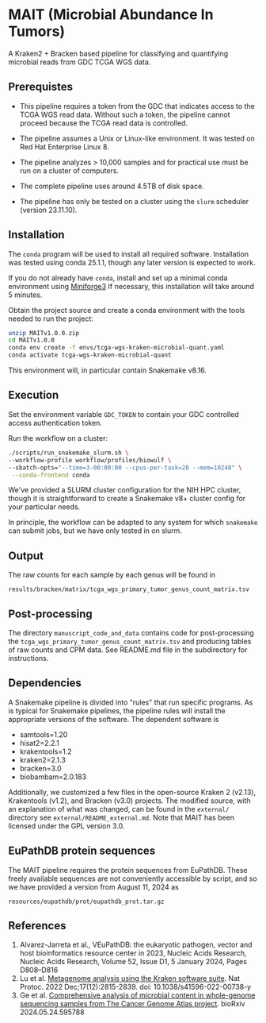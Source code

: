 # MAIT (Microbial Abundance In Tumors)

A Kraken2 + Bracken based pipeline for classifying and quantifying
microbial reads from GDC TCGA WGS data.


## Prerequistes

- This pipeline requires a token from the GDC that indicates access to the
  TCGA WGS read data.  Without such a token, the pipeline cannot proceed
  because the TCGA read data is controlled.

- The pipeline assumes a Unix or Linux-like environment.  It was tested
  on Red Hat Enterprise Linux 8.

- The pipeline analyzes > 10,000 samples and for practical use must be
  run on a cluster of computers.

- The complete pipeline uses around 4.5TB of disk space.

- The pipeline has only be tested on a cluster using the `slurm`
  scheduler (version 23.11.10).


## Installation

The `conda` program will be used to install all required software.  Installation
was tested using conda 25.1.1, though any later version is expected to work.

If you do not already have `conda`, install and set up a minimal conda environment using
[Miniforge3](https://github.com/conda-forge/miniforge#download)
If necessary, this installation will take around 5 minutes.

Obtain the project source and create a conda environment with the tools
needed to run the project:

```bash
unzip MAITv1.0.0.zip
cd MAITv1.0.0
conda env create -f envs/tcga-wgs-kraken-microbial-quant.yaml
conda activate tcga-wgs-kraken-microbial-quant
```

This environment will, in particular contain Snakemake v8.16.

## Execution

Set the environment variable `GDC_TOKEN` to contain your GDC controlled
access authentication token.

Run the workflow on a cluster:

```bash
./scripts/run_snakemake_slurm.sh \
--workflow-profile workflow/profiles/biowulf \
--sbatch-opts="--time=3-00:00:00 --cpus-per-task=28 --mem=10248" \
 --conda-frontend conda
```

We've provided a SLURM cluster configuration for the NIH HPC cluster,
though it is straightforward to create a Snakemake v8+ cluster config for
your particular needs.

In principle, the workflow can be adapted to any system for which
`snakemake` can submit jobs, but we have only tested in on slurm.

## Output

The raw counts for each sample by each genus will be found in

`results/bracken/matrix/tcga_wgs_primary_tumor_genus_count_matrix.tsv`

## Post-processing

The directory `manuscript_code_and_data` contains code for
post-processing the `tcga_wgs_primary_tumor_genus_count_matrix.tsv`
and producing tables of raw counts and CPM data.  See README.md file
in the subdirectory for instructions.

## Dependencies

A Snakemake pipeline is divided into "rules" that run specific programs.  As
is typical for Snakemake pipelines, the pipeline rules will install the
appropriate versions of the software.   The dependent software is

  - samtools=1.20
  - hisat2=2.2.1
  - krakentools=1.2
  - kraken2=2.1.3
  - bracken=3.0
  - biobambam=2.0.183

Additionally, we customized a few files in the open-source Kraken 2 (v2.13),
Krakentools (v1.2), and Bracken (v3.0) projects.   The modified source, with
an explanation of what was changed, can be found in the `external/` directory
see `external/README_external.md`.  Note that MAIT has been licensed under
the GPL version 3.0.

## EuPathDB protein sequences

The MAIT pipeline requires the protein sequences from EuPathDB.  These freely
available sequences are not conveniently accessible by script, and so we
have provided a version from August 11, 2024 as 

    resources/eupathdb/prot/eupathdb_prot.tar.gz

## References

1. Alvarez-Jarreta et al., VEuPathDB: the eukaryotic pathogen, vector and host
   bioinformatics resource center in 2023, Nucleic Acids Research, 
   Nucleic Acids Research, Volume 52, Issue D1, 5 January 2024, Pages D808–D816
2. Lu et al. [Metagenome analysis using the Kraken software suite](
   https://www.ncbi.nlm.nih.gov/pmc/articles/PMC9725748/).
   Nat Protoc. 2022 Dec;17(12):2815-2839. doi: 10.1038/s41596-022-00738-y
3. Ge et al. [Comprehensive analysis of microbial content in whole-genome
   sequencing samples from The Cancer Genome Atlas project](
   https://doi.org/10.1101/2024.05.24.595788). bioRxiv 2024.05.24.595788

